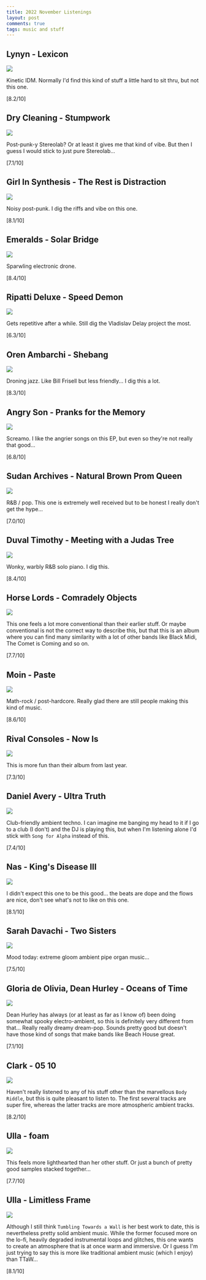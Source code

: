 ```yaml
---
title: 2022 November Listenings
layout: post
comments: true
tags: music and stuff
---
```


## Lynyn - Lexicon

  ![](https://f4.bcbits.com/img/a0055427972_16.jpg)

  Kinetic IDM. Normally I'd find this kind of stuff a little hard to sit thru, but not this one.

  [8.2/10]

## Dry Cleaning - Stumpwork

  ![](https://f4.bcbits.com/img/a2082562256_16.jpg)

  Post-punk-y Stereolab? Or at least it gives me that kind of vibe. But then I guess I would stick to just pure Stereolab...

  [7.1/10]

## Girl In Synthesis - The Rest is Distraction

  ![](https://f4.bcbits.com/img/a1786802869_16.jpg)

  Noisy post-punk. I dig the riffs and vibe on this one.

  [8.1/10]

## Emeralds - Solar Bridge

  ![](https://f4.bcbits.com/img/a1984358756_16.jpg)

  Sparwling electronic drone.

  [8.4/10]

## Ripatti Deluxe - Speed Demon

  ![](https://f4.bcbits.com/img/a0900556404_16.jpg)

  Gets repetitive after a while. Still dig the Vladislav Delay project the most.

  [6.3/10]

## Oren Ambarchi - Shebang

  ![](https://f4.bcbits.com/img/a0393255258_16.jpg)

  Droning jazz. Like Bill Frisell but less friendly... I dig this a lot.

  [8.3/10]

## Angry Son - Pranks for the Memory

  ![](https://f4.bcbits.com/img/a2542860774_16.jpg)

  Screamo. I like the angrier songs on this EP, but even so they're not really that good...

  [6.8/10]

## Sudan Archives - Natural Brown Prom Queen

  ![](https://f4.bcbits.com/img/a1589291795_16.jpg)

  R&B / pop. This one is extremely well received but to be honest I really don't get the hype...

  [7.0/10]

## Duval Timothy - Meeting with a Judas Tree

  ![](https://f4.bcbits.com/img/a0471216186_16.jpg)

  Wonky, warbly R&B solo piano. I dig this.

  [8.4/10]

## Horse Lords - Comradely Objects

  ![](https://f4.bcbits.com/img/a0155432732_16.jpg)

  This one feels a lot more conventional than their earlier stuff. Or maybe conventional is not the correct way to describe this, but that this is an album where you can find many similarity with a lot of other bands like Black Midi, The Comet is Coming and so on.

  [7.7/10]

## Moin - Paste

  ![](https://f4.bcbits.com/img/a0190779692_16.jpg)

  Math-rock / post-hardcore. Really glad there are still people making this kind of music.

  [8.6/10]

## Rival Consoles - Now Is

  ![](https://f4.bcbits.com/img/a1538288243_16.jpg)

  This is more fun than their album from last year.

  [7.3/10]

## Daniel Avery - Ultra Truth

  ![](https://f4.bcbits.com/img/a2631565452_16.jpg)

  Club-friendly ambient techno. I can imagine me banging my head to it if I go to a club (I don't) and the DJ is playing this, but when I'm listening alone I'd stick with `Song for Alpha` instead of this.

  [7.4/10]

## Nas - King's Disease III

  ![](https://i.scdn.co/image/ab67616d0000b27304072ea3871d4fea30e1f2c8)

  I didn't expect this one to be this good... the beats are dope and the flows are nice, don't see what's not to like on this one.

  [8.1/10]

## Sarah Davachi - Two Sisters

  ![](https://f4.bcbits.com/img/a3815953652_16.jpg)

  Mood today: extreme gloom ambient pipe organ music...

  [7.5/10]

## Gloria de Olivia, Dean Hurley - Oceans of Time

  ![](https://f4.bcbits.com/img/a2742479750_10.jpg)

  Dean Hurley has always (or at least as far as I know of) been doing somewhat spooky electro-ambient, so this is definitely very different from that... Really really dreamy dream-pop. Sounds pretty good but doesn't have those kind of songs that make bands like Beach House great.

  [7.1/10]

## Clark - 05 10

  ![](https://f4.bcbits.com/img/a0594522118_16.jpg)

  Haven't really listened to any of his stuff other than the marvellous `Body Riddle`, but this is quite pleasant to listen to. The first several tracks are super fire, whereas the latter tracks are more atmospheric ambient tracks.

  [8.2/10]

## Ulla - foam

  ![](https://f4.bcbits.com/img/a2199026417_16.jpg)

  This feels more lighthearted than her other stuff. Or just a bunch of pretty good samples stacked together...

  [7.7/10]

## Ulla - Limitless Frame

  ![](https://f4.bcbits.com/img/a1660591416_16.jpg)
  
  Although I still think `Tumbling Towards a Wall` is her best work to date, this is nevertheless pretty solid ambient music. While the former focused more on the lo-fi, heavily degraded instrumental loops and glitches, this one wants to create an atmosphere that is at once warm and immersive. Or I guess I'm just trying to say this is more like traditional ambient music (which I enjoy) than TTaW...

  [8.1/10]

